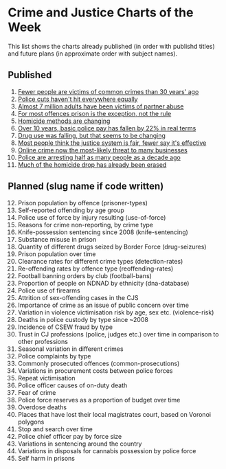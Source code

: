# Crime and Justice Charts of the Week

This list shows the charts already published (in order with publishd titles) and 
future plans (in approximate order with subject names).


## Published

1. [Fewer people are victims of common crimes than 30 years' ago](http://lesscrime.info/post/crime-trends/)
2. [Police cuts haven't hit everywhere equally](http://lesscrime.info/post/police-numbers/)
3. [Almost 7 million adults have been victims of partner abuse](http://lesscrime.info/post/partner-abuse/)
4. [For most offences prison is the exception, not the rule](http://lesscrime.info/post/prison-likelihood/)
5. [Homicide methods are changing](http://lesscrime.info/post/homicide-methods/)
6. [Over 10 years, basic police pay has fallen by 22% in real terms](http://lesscrime.info/post/police-pay/)
7. [Drug use was falling, but that seems to be changing](http://lesscrime.info/post/drug-use/)
8. [Most people think the justice system is fair, fewer say it's effective](http://lesscrime.info/post/fairness-perception/)
9. [Online crime now the most-likely threat to many businesses](http://lesscrime.info/post/business-crime/)
10. [Police are arresting half as many people as a decade ago](http://lesscrime.info/post/police-arrests/)
11. [Much of the homicide drop has already been erased](http://lesscrime.info/post/homicide-trends/)


## Planned (slug name if code written)

12. Prison population by offence (prisoner-types)
13. Self-reported offending by age group
14. Police use of force by injury resulting (use-of-force)
15. Reasons for crime non-reporting, by crime type
16. Knife-possession sentencing since 2008 (knife-sentencing)
17. Substance misuse in prison
18. Quantity of different drugs seized by Border Force (drug-seizures)
19. Prison population over time
20. Clearance rates for different crime types (detection-rates)
21. Re-offending rates by offence type (reoffending-rates)
22. Football banning orders by club (football-bans)
23. Proportion of people on NDNAD by ethnicity (dna-database)
24. Police use of firearms
25. Attrition of sex-offending cases in the CJS
26. Importance of crime as an issue of public concern over time
27. Variation in violence victimisation risk by age, sex etc. (violence-risk)
28. Deaths in police custody by type since ~2008
29. Incidence of CSEW fraud by type
30. Trust in CJ professions (police, judges etc.) over time in comparison to other professions
31. Seasonal variation in different crimes
32. Police complaints by type
33. Commonly prosecuted offences (common-prosecutions)
34. Variations in procurement costs between police forces
35. Repeat victimisation
36. Police officer causes of on-duty death
37. Fear of crime
38. Police force reserves as a proportion of budget over time
39. Overdose deaths
40. Places that have lost their local magistrates court, based on Voronoi polygons
41. Stop and search over time
42. Police chief officer pay by force size
43. Variations in sentencing around the country
44. Variations in disposals for cannabis possession by police force
45. Self harm in prisons
